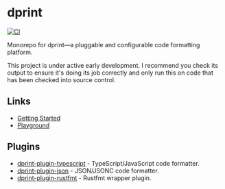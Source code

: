 # dprint

[![CI](https://github.com/dprint/dprint/workflows/CI/badge.svg)](https://github.com/dprint/dprint/actions?query=workflow%3ACI)

Monorepo for dprint—a pluggable and configurable code formatting platform.

This project is under active early development. I recommend you check its output to ensure it's doing its job correctly and only run this on code that has been checked into source control.

## Links

* [Getting Started](https://dprint.dev/install)
* [Playground](https://dprint.dev/playground)

## Plugins

* [dprint-plugin-typescript](https://github.com/dprint/dprint-plugin-typescript) - TypeScript/JavaScript code formatter.
* [dprint-plugin-json](https://github.com/dprint/dprint-plugin-json) - JSON/JSONC code formatter.
* [dprint-plugin-rustfmt](https://github.com/dprint/dprint-plugin-rustfmt) - Rustfmt wrapper plugin.
